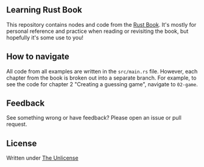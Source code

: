 Learning Rust Book
---

This repository contains nodes and code from the [Rust Book](https://doc.rust-lang.org/book/title-page.html).
It's mostly for personal reference and practice when reading or revisiting the
book, but hopefully it's some use to you!

## How to navigate
All code from all examples are written in the `src/main.rs` file. However, each
chapter from the book is broken out into a separate branch. For example, to see
the code for chapter 2 "Creating a guessing game", navigate to `02-game`.

## Feedback
See something wrong or have feedback? Please open an issue or pull request.

## License
Written under [The Unlicense](LICENSE.md)

